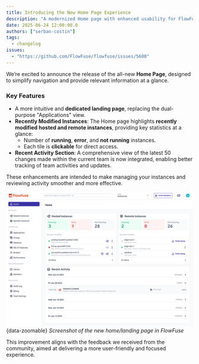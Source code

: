 ```yaml
---
title: Introducing the New Home Page Experience
description: "A modernized Home page with enhanced usability for FlowFuse users"
date: 2025-06-24 12:00:00.0  
authors: ["serban-costin"]
tags:
  - changelog
issues:
  - "https://github.com/FlowFuse/flowfuse/issues/5600"
---
```


We’re excited to announce the release of the all-new **Home Page**, designed to simplify navigation and provide relevant information at a glance.

### Key Features

- A more intuitive and **dedicated landing page**, replacing the dual-purpose "Applications" view.
- **Recently Modified Instances**: The Home page highlights **recently modified hosted and remote instances**, providing key statistics at a glance:
    - Number of **running**, **error**, and **not running** instances.
    - Each tile is **clickable** for direct access.
- **Recent Activity Section**: A comprehensive view of the latest 50 changes made within the current team is now integrated, enabling better tracking of team activities and updates.

These enhancements are intended to make managing your instances and reviewing activity smoother and more effective.

![Screenshot of the New Home Page](../06/images/new-home-page.png){data-zoomable}
_Screenshot of the new home/landing page in FlowFuse_

This improvement aligns with the feedback we received from the community, aimed at delivering a more user-friendly and focused experience.
